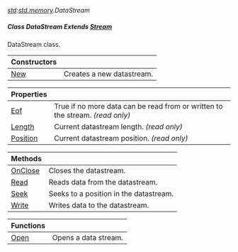 _[std](../../modules/std/std-module.md):[std.memory](../../modules/std/std-memory.md).DataStream_
##### Class DataStream Extends [Stream](../../modules/std/std-stream-stream.md)
DataStream class.

| Constructors | |
|:---|:---|
| [New](std-memory-datastream-new.md) | Creates a new datastream. |

| Properties | |
|:---|:---|
| [Eof](std-memory-datastream-eof.md) | True if no more data can be read from or written to the stream. _(read only)_ |
| [Length](std-memory-datastream-length.md) | Current datastream length. _(read only)_ |
| [Position](std-memory-datastream-position.md) | Current datastream position. _(read only)_ |

| Methods | |
|:---|:---|
| [OnClose](std-memory-datastream-onclose.md) | Closes the datastream. |
| [Read](std-memory-datastream-read.md) | Reads data from the datastream. |
| [Seek](std-memory-datastream-seek.md) | Seeks to a position in the datastream. |
| [Write](std-memory-datastream-write.md) | Writes data to the datastream. |

| Functions | |
|:---|:---|
| [Open](std-memory-datastream-open.md) | Opens a data stream. |
